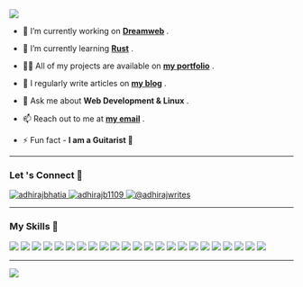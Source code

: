 <img src="https://readme-typing-svg.herokuapp.com/?size=24&center=true&vCenter=true&width=600&height=80&lines=Hi+%2C+I+am+Adhiraj+Bhatia+!;A+Full+Stack+Engineer+From+India+%3A)" align="center" />

- 🔭 I’m currently working on [**Dreamweb**](https://dreamweb.live) .

- 🌱 I’m currently learning [**Rust**](https://rust-lang.org) .

- 👨‍💻 All of my projects are available on [**my portfolio**](https://adhiraj.site/work) .

- 📝 I regularly write articles on [**my blog**](https://blog.adhiraj.site/) .

- 💬 Ask me about **Web Development & Linux** .

- 📫 Reach out to me at [**my email**](mailto:adhirajb1109@gmail.com) .

- ⚡ Fun fact - **I am a Guitarist 🎸**
<hr>
<h3 align="left">Let 's Connect 💬</h3>
<a href="https://dev.to/adhirajbhatia" target="_blank">
  <img src="https://img.shields.io/badge/dev.to-0A0A0A?style=for-the-badge&logo=dev.to&logoColor=white" alt="adhirajbhatia" />
</a>
<a href="https://twitter.com/adhirajb1109" target="_blank">
  <img src="https://img.shields.io/badge/adhirajb1109-%231DA1F2.svg?style=for-the-badge&logo=Twitter&logoColor=white" alt="adhirajb1109" />
</a>
<a href="https://hashnode.com/@adhirajwrites" target="_blank">
  <img src="https://img.shields.io/badge/Hashnode-2962FF?style=for-the-badge&logo=hashnode&logoColor=white" alt="@adhirajwrites" />
</a>
<hr>
<h3 align="left">My Skills 💪</h3>
<p>
    <img src="https://img.shields.io/badge/HTML5-E34F26?style=for-the-badge&logo=html5&logoColor=white" />
    <img src="https://img.shields.io/badge/CSS3-1572B6?style=for-the-badge&logo=css3&logoColor=white" /> 
    <img src="https://img.shields.io/badge/Sass-CC6699?style=for-the-badge&logo=sass&logoColor=white" /> 
    <img src="https://img.shields.io/badge/bootstrap-%23563D7C.svg?style=for-the-badge&logo=bootstrap&logoColor=white" />
    <img src="https://img.shields.io/badge/tailwindcss-%2338B2AC.svg?style=for-the-badge&logo=tailwind-css&logoColor=white" /> 
    <img src="https://img.shields.io/badge/javascript-%23323330.svg?style=for-the-badge&logo=javascript&logoColor=%23F7DF1E" /> 
    <img src="https://img.shields.io/badge/typescript-%23007ACC.svg?style=for-the-badge&logo=typescript&logoColor=white" /> 
    <img src="https://img.shields.io/badge/React-20232A?style=for-the-badge&logo=react&logoColor=61DAFB" />
    <img src="https://img.shields.io/badge/next.js-000000?style=for-the-badge&logo=nextdotjs&logoColor=white" /> 
    <img src="https://img.shields.io/badge/-GraphQL-E10098?style=for-the-badge&logo=graphql&logoColor=white" />
    <img src="https://img.shields.io/badge/Supabase-3ECF8E?style=for-the-badge&logo=supabase&logoColor=white" />
    <img src="https://img.shields.io/badge/Prisma-3982CE?style=for-the-badge&logo=Prisma&logoColor=white" />
    <img src="https://img.shields.io/badge/git-%23F05033.svg?style=for-the-badge&logo=git&logoColor=white" /> 
    <img src="https://img.shields.io/badge/markdown-%23000000.svg?style=for-the-badge&logo=markdown&logoColor=white" />
    <img src="https://img.shields.io/badge/Node.js-339933?style=for-the-badge&logo=nodedotjs&logoColor=white" />
    <img src="https://img.shields.io/badge/Express.js-000000?style=for-the-badge&logo=express&logoColor=white" />
    <img src="https://img.shields.io/badge/MongoDB-4EA94B?style=for-the-badge&logo=mongodb&logoColor=white" />
    <img src="https://img.shields.io/badge/Python-3776AB?style=for-the-badge&logo=python&logoColor=white" />
    <img src="https://img.shields.io/badge/Flask-000000?style=for-the-badge&logo=flask&logoColor=white" />
    <img src="https://img.shields.io/badge/fastapi-109989?style=for-the-badge&logo=FASTAPI&logoColor=white" />
    <img src="https://img.shields.io/badge/PostgreSQL-316192?style=for-the-badge&logo=postgresql&logoColor=white" />
    <img src="https://img.shields.io/badge/Visual%20Studio%20Code-0078d7.svg?style=for-the-badge&logo=visual-studio-code&logoColor=white" />
    <img src="https://img.shields.io/badge/Linux-FCC624?style=for-the-badge&logo=linux&logoColor=black" />
 </p>
<hr>
<img src="https://github-readme-stats.vercel.app/api?username=adhirajbhatia&show_icons=true&title_color=8FBCBB&icon_color=D8DEE9&text_color=88C0D0&bg_color=2E3440&count_private=true&layout=compact" />

